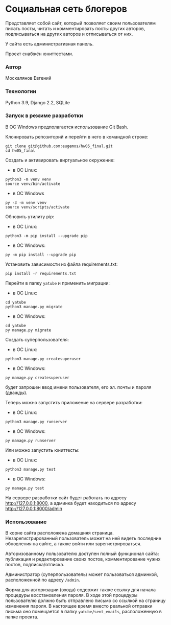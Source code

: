 # Социальная сеть блогеров
Представляет собой сайт, который позволяет своим пользователям писать посты, читать и комментировать посты других авторов, подписываться на других авторов и отписываться от них.

У сайта есть административная панель.

Проект снабжён юниттестами.

### Автор
Москалянов Евгений

### Технологии
Python 3.9,
Django 2.2,
SQLite

### Запуск в режиме разработки

В ОС Windows предполагается использование Git Bash.

Клонировать репозиторий и перейти в него в командной строке:
```
git clone git@github.com:eugemos/hw05_final.git
cd hw05_final
```

Создать и активировать виртуальное окружение:
* в ОС Linux:
```
python3 -m venv venv
source venv/bin/activate
```

* в ОС Windows
```
py -3 -m venv venv
source venv/scripts/activate
```

Обновить утилиту pip:
* в ОС Linux:
```
python3 -m pip install --upgrade pip
```

* в ОС Windows:
```
py -m pip install --upgrade pip
```

Установить зависимости из файла requirements.txt:
```
pip install -r requirements.txt
```

Перейти в папку `yatube` и применить миграции:
* в ОС Linux:
```
cd yatube
python3 manage.py migrate
```

* в ОС Windows:
```
cd yatube
py manage.py migrate
```

Создать суперпользователя:
* в ОС Linux:
```
python3 manage.py createsuperuser
```

* в ОС Windows:
```
py manage.py createsuperuser
```

будет запрошен ввод имени пользователя, его эл. почты и пароля (дважды).

Теперь можно запустить приложение на сервере разработки:
* в ОС Linux:
```
python3 manage.py runserver
```

* в ОС Windows:
```
py manage.py runserver
```

Или можно запустить юниттесты:
* в ОС Linux:
```
python3 manage.py test
```

* в ОС Windows:
```
py manage.py test
```

На сервере разработки сайт будет работать по адресу http://127.0.0.1:8000, а админка будет находиться по адресу http://127.0.0.1:8000/admin

### Использование
В корне сайта расположена домашняя страница. Незарегистрированный пользователь может на ней видеть последние обновления на сайте, а также войти или зарегистрироваться.

Авторизованному пользователю доступен полный функционал сайта: публикация и редактирование своих постов, комментирование чужих постов, подписка/отписка.

Администратор (суперпользователь) может пользоваться админкой, расположенной по адресу `/admin`.

Форма для авторизации (входа) содержит также ссылку для начала процедуры восстановления пароля. В ходе этой процедуры пользователю должно быть отправлено письмо со ссылкой на страницу изменения пароля. В настоящее время вместо реальной отправки письма оно помещается в папку `yatube/sent_emails`, расположенную в папке проекта.
